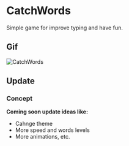 # CatchWords

Simple game for improve typing and have fun.

## Gif

![CatchWords](https://user-images.githubusercontent.com/72163962/125580077-13d065b0-4ecc-4b1b-b385-57bb73d02867.gif)

## Update

### Concept

**Coming soon update ideas like:**
- Cahnge theme
- More speed and words levels
- More animations, etc.

